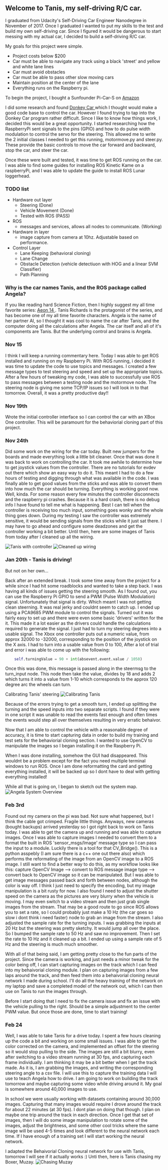 ## Welcome to Tanis, my self-driving R/C car.

I graduated from Udacity's Self-Driving Car Engineer Nanodegree in November of 2017. Once I graduated I wanted to put my skills to the test and build my own self-driving car.  Since I figured it would be dangerous to start messing with my actual car, I decided to build a self-driving R/C car.  

My goals for this project were simple.  
- Project costs below $200
- Car must be able to navigate any track using a black 'street' and yellow and white lane lines
- Car must avoid obstacles
- Car must be able to pass other slow moving cars
- Maintain position at the center of the lane
- Everything runs on the Raspberry pi.

To begin the project, I bought a Sunfounder Pi-Car-S on [ Amazon ]( https://www.amazon.com/SunFounder-Raspberry-Smart-Robot-Car/dp/B06XYZRBNJ )

I did some research and found [ Donkey Car ]( http://www.donkeycar.com/ ) which I thought would make a good code base to control the car.  However I found trying to tap into the Donkey Car program rather difficult.  Since I like to know how things work, I decided this would be a great opportunity. I started researching how the RaspberryPi sent signals to the pins (GPIO) and how to do pulse width modulation to control the servo for the steering.  This allowed me to write the 2 initial classes I needed to get this running, motormove.py and steer.py.  These provide the basic controls to move the car forward and backward, stop the car, and steer the car.  

Once these were built and tested, it was time to get ROS running on the car.  I was able to find some guides for installing ROS Kinetic Kame on a raspberryPi, and I was able to update the guide to install ROS Lunar loggerhead.

### TODO list
- Hardware out layer 
    - Steering (Done)
    - Vehicle Movement (Done)
    - Tested with ROS (PASS)
- ROS
    - messages and services, allows all nodes to communicate. (Working)
- Hardware in layer 
    - image capture from camera at 10hz.  Adjustable based on performance.
- Control Layer
    - Lane Keeping (behavioral cloning)
    - Lane Change
    - Obstacle Detection (vehicle detectiuon with HOG and a linear SVM Classifier)
    - Path Planning

### Why is the car names Tanis, and the ROS package called Angela?
If you like reading hard Science Fiction, then I highly suggest my all time favorite series: [ Aeon 14 ](http://www.aeon14.com/).  Tanis Richards is the protagonist of the series, and has become one of my all time favorite characters. Angela is the name of her partner AI, so I thought it was cool to name the car after Tanis, and the computer doing all the calculations after Angela.  The car itself and all of it's components are Tanis.  But the underlying control and brains is Angela.  

### Nov 15
I think I will keep a running commentary here.  Today I was able to get ROS installed and running on my Raspberry Pi. With ROS running, i decided it was time to update the code to use topics and messages.  I created a few message types to test steering and speed and set up the appropriate topics.  After a few hours of tweaking my code, I was able to successfully use ROS to pass messages between a testing node and the motormove node.  The steering node is giving me some TCP/IP issues so I will look in to that tomorrow.  Overall, it was a pretty productive day!!

### Nov 19th
Wrote the initial controller interface so I can control the car with an XBox One controller.  This will be paramount for the behaviorial cloning part of this project.


### Nov 24th
Did some work on the wiring for the car today.  Built new jumpers for the boards and made everything look a little bit cleaner.  Once that was done it was back to work on controlling the car.  It took me awhile to determine how to get joystick values from the controller.  There are no tutorials for evdev out there which show an easy way to do it.  This meant I had to do a few hours of testing and digging through what was available in the code.  I was finally able to get good values from the sticks and was able to convert them into how much the car should be turning.  Everything is working good now.  Well, kinda.  For some reason every few minutes the controller disconnects and the raspberry pi crashes.  Because it is a hard crash, there is no debug info I have found to tell me what is happening.  Best I can tell when the controller is receiving too much input, something goes wonky and the whole thing goes down.  During my testing I saw the controller was extremely sensitive, it would be sending signals from the sticks while it just sat there.  I may have to go ahead and configure some deadzones and get the controller working a bit better.  Until then, here are some images of Tanis from today after I cleaned up all the wiring. 

![Tanis with controller](images/IMG_8144.JPG)
![Cleaned up wiring](images/IMG_8145.JPG)

### Jan 20th - Tanis is driving!
But not on her own...

Back after an extended break.  I took some time away from the project for a while since I had hit some roadblocks and wanted to take a step back.  I was having all kinds of issues getting the steering smooth.  As I found out, you can use the Raspberry Pi GPIO to send a PWM (Pulse Width Modulation) signal.  Unfortunately that signal is dirty.  Which meant I was not getting clean steerning.  It was real jerky and couldnt seem to catch up.  I ended up using a PCA9685 PWM module to control the signals.  Turned out it was fairly easy to set up and there were even some basic 'drivers' written for the it.  This made it a lot easier as the drivers could handle the calculations required to generate the signal.  I just had to turn my steering degrees into a usable signal.  The Xbox one controller puts out a numeric value, from approx 32000 to -32000,  corresponding to the position of the joystick on the X axis.  I had to turn into a usable value from 0 to 100, After a lot of trial and error i was able to come up with the following:
```python
    self.turningValue = 90 + int(absevent.event.value / 1050) 
```

Once this was done, this message is passed along in the steermsg to the turn_input node.  This node then take the value, divides by 18 and adds 2 which turns it into a value from 1-10 which corresponds to the approx 120 degree arc the wheels can turn.

Calibrating Tanis' steering
![Calibrating Tanis](images/SteeringCal.jpg)

Because of the errors trying to get a smooth turn, I ended up splitting the turning and the speed inputs into two separate scripts.  I found if they were in one script it was unable to read the events fast enough and often times the events would step all over themselves resulting in very erratic behaivor.

Now that I am able to control the vehicle with a reasonable degree of accuracy, it is time to start capturing data in order to build my training and test sets for the behaviorial cloning section. I wanted to use OpenCV to manipulate the images so I began installing it on the Raspberry Pi.

When I was done installing, somehow the GUI had disappeared.  This wouldnt be a problem except for the fact you need multiple terminal windows to run ROS.  Once I am done reformatting the card and getting everything installed, it will be backed up so I dont have to deal with getting everything installed!

While all that is going on, I began to sketch out the system map.
![Angela System Overview](images/AngelaOverview.jpg)


### Feb 3rd

Found out my camera on the pi was bad.  Not sure what happened, but I think the cable got crimped.  Fragile little things.  Anyways, new cameras (bought backups) arrived yesterday so I got right back to work on Tanis today.  I was able to get the camera up and running and was able to capture images.  Once I was able to capture images I needed to convert them to a format the built in ROS 'sensor_msgs/Image' message type so I can pass the input to a module.  Luckily there is a tool for that CV_Bridge().  This is a python asspebly (I am sure there is a c++ one out there also) which performs the reformating of the image from an OpenCV image to a ROS image.  I still want to find a better way to do this, as my workflow looks like this:  capture OpenCV Image --> convert to ROS message image type --> convert back to OpenCV image so it can be manipulated.  But I was able to get image messages passed back and forth between nodes, although the color is way off.  I think I just need to specify the encoding, but my image manipulation is a bit rusty for now.  I also found I need to adjust the shutter speed on the camera as the pictures are very blurry when the vehicle is moving.  I may even switch to a video stream and then just grab single images from the stream.  That may be a good route to go since ROS allows you to set a rate, so I could probably just make a 10 Hz (the car goes so slow i dont think i need faster) node to grab an image from the stream.  I also adjusted the sample rate for the turning inputs.  I was grabbing the inputs at 20 Hz but the steering was pretty sketchy.  It would jump all over the place.  So I bumped the sample rate to 50 Hz and saw no improvement.  Then I set the rate to 10 Hz and it cleaned up a bit. I ended up using a sample rate of 5 Hz and the steering is much much smoother.  

With all of that being said, I am getting pretty close to the fun parts of the project.  Since the camera is working, and just needs a minor tweak for the color being off, I can start capturing images on the track which I can feed into my behaivorial cloning module.  I plan on capturing images from a few laps around the track, and then feed them into a behaivorial cloning neural network I made during school.  I'll do all the heavy training of the network on my laptop and save a completed model of the network out, which I can then use on Tanis to run the images through.  

Before I start doing that I need to fix the camera issue and fix an issue with the vehicle pulling to the right.  Should be a simple adjustment to the center PWM value. But once those are done, time to start training! 

### Feb 24

Well, I was able to take Tanis for a drive today.  I spent a few hours cleaning up the code a bit and working on some small issues.  I was able to get the color corrected on the camera, and implemented an offset for the steering so it would stop pulling to the side.  The images are still a bit blurry, even after switching to a video stream running at 30 fps, and capturing each frame individually.  I am thinking it may be a bit better when I get the track made.  As it is, I am grabbing the images, and writing the corresponding steering angle to a csv file.  I will use this to capture the training data I will use to teach Angela how to drive.  I am going to work on building the track tomorrow and maybe capturing some video while driving around it.  My goal is somewhere around 40,000 images to use.  

In school we were usually working with datasets containing around 30,000 images.  Capturing that many images would require I drove around the track for about 22 minutes (at 30 fps).  I dont plan on doing that though.  I plan on maybe one trip around the track in each direction. Once I get that set of images, then I will do some image manipulation to rotate some of the images, adjust the brightness, and some other cool tricks where the same image will be used 4-5 times and look different to the neural network each time.  If I have enough of a training set I will start working the neural network.  

I adapted the Behaivorial Cloning neural network for use with Tanis, tomorrow I will see if it actually works :) Unti then, here is Tanis chasing my Boxer, Muzay.
![Chasing Muzay](images/chasing.jpg)